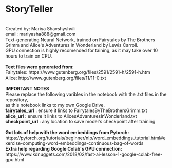 # StoryTeller
<br>
Created by: Mariya Shavshyshvili
<br>
email: mariyasha888@gmail.com
<br>
Text-generating Neural Network, trained on Fairytales by The Brothers Grimm and Alice's Adventures in Wonderland by Lewis Carroll.
<br>
GPU connection is highly recomended for taining, as it may take over 10 hours to train on CPU.
<br>
<br>
<b>Text files were generated from:</b>
<br>
Fairytales: https://www.gutenberg.org/files/2591/2591-h/2591-h.htm
<br>
Alice: http://www.gutenberg.org/files/11/11-0.txt
<br>
<br>
<b>
IMPORTANT NOTES
</b>
<br>
Please replace the following varibles in the notebook with the .txt files in the repository,
<br>
as this notebook links to my own Google Drive.
<br>
<b>fairytales_url</b> : ensure it links to FairytalesByTheBrothersGrimm.txt
<br>
<b>alice_url</b> : ensure it links to AlicesAdvanturesInWonderland.txt
<br>
<b>checkpoint_url</b> : any location to save model's checkpoint after training
<br>
<br>
<b>
Got lots of help with the word embeddings from Pytorch:
</b>
<br>
https://pytorch.org/tutorials/beginner/nlp/word_embeddings_tutorial.html#exercise-computing-word-embeddings-continuous-bag-of-words
<br>
<b>
Extra help regarding Google Colab's GPU connection:
</b>
<br>
https://www.kdnuggets.com/2018/02/fast-ai-lesson-1-google-colab-free-gpu.html
